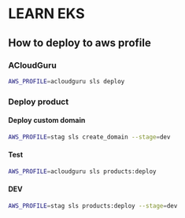 LEARN EKS
=========



## How to deploy to aws profile

### ACloudGuru
```bash
AWS_PROFILE=acloudguru sls deploy
```

### Deploy product

#### Deploy custom domain
```bash
AWS_PROFILE=stag sls create_domain --stage=dev
```

#### Test
```bash
AWS_PROFILE=acloudguru sls products:deploy
```

#### DEV
```bash
AWS_PROFILE=stag sls products:deploy --stage=dev
```
